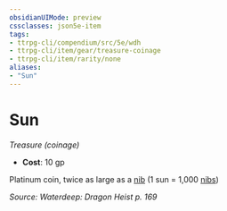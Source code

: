 ```yaml
---
obsidianUIMode: preview
cssclasses: json5e-item
tags:
- ttrpg-cli/compendium/src/5e/wdh
- ttrpg-cli/item/gear/treasure-coinage
- ttrpg-cli/item/rarity/none
aliases: 
- "Sun"
---
```

# Sun
*Treasure (coinage)*  

- **Cost**: 10 gp

Platinum coin, twice as large as a [nib](3-Mechanics/CLI/items/nib-wdh.md) (1 sun = 1,000 [nibs](3-Mechanics/CLI/items/nib-wdh.md))

*Source: Waterdeep: Dragon Heist p. 169*